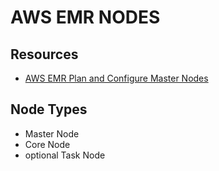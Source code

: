 # AWS EMR NODES

## Resources

- [AWS EMR Plan and Configure Master Nodes](https://docs.aws.amazon.com/emr/latest/ManagementGuide/emr-plan-ha.html)

## Node Types

- Master Node
- Core Node
- optional Task Node